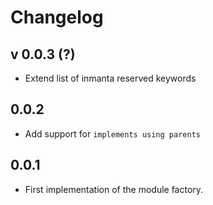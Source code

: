 # Changelog

## v 0.0.3 (?)

 - Extend list of inmanta reserved keywords

## 0.0.2

 - Add support for `implements using parents`

## 0.0.1

 - First implementation of the module factory.
